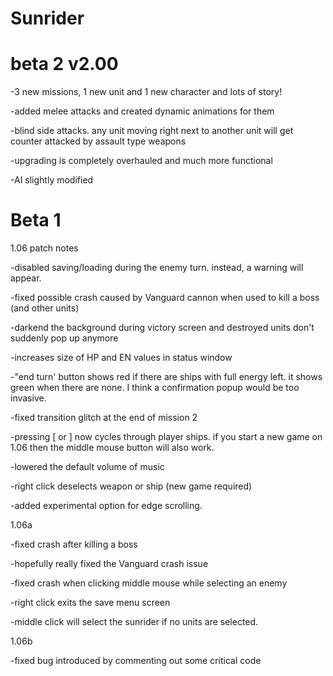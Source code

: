 Sunrider
========

beta 2 v2.00
========

-3 new missions, 1 new unit and 1 new character and lots of story!

-added melee attacks and created dynamic animations for them  

-blind side attacks. any unit moving right next to another unit will get counter attacked by assault type weapons

-upgrading is completely overhauled and much more functional

-AI slightly modified

Beta 1
========
1.06 patch notes

-disabled saving/loading during the enemy turn. instead, a warning will appear.

-fixed possible crash caused by Vanguard cannon when used to kill a boss (and other units)

-darkend the background during victory screen and destroyed units don't suddenly pop up anymore

-increases size of HP and EN values in status window

-"end turn' button shows red if there are ships with full energy left. it shows green when there are none. 
I think a confirmation popup would be too invasive.

-fixed transition glitch at the end of mission 2

-pressing [ or ] now cycles through player ships. if you start a new game on 1.06 then the middle mouse 
button will also work.

-lowered the default volume of music

-right click deselects weapon or ship (new game required)

-added experimental option for edge scrolling.

1.06a

-fixed crash after killing a boss

-hopefully really fixed the Vanguard crash issue

-fixed crash when clicking middle mouse while selecting an enemy

-right click exits the save menu screen

-middle click will select the sunrider if no units are selected.

1.06b 

-fixed bug introduced by commenting out some critical code
